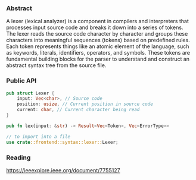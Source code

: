 ### Abstract 

A lexer (lexical analyzer) is a component in compilers and interpreters that processes input source code and breaks it down into a series of tokens. The lexer reads the source code character by character and groups these characters into meaningful sequences (tokens) based on predefined rules. Each token represents things like an atomic element of the language, such as keywords, literals, identifiers, operators, and symbols. These tokens are fundamental building blocks for the parser to understand and construct an abstract syntax tree from the source file.

### Public API

```rust
pub struct Lexer {
	input: Vec<char>, // Source code
	position: usize, // Current position in source code
	current: char, // Current character being read
}

pub fn lex(input: &str) -> Result<Vec<Token>, Vec<ErrorType>>

// to import into a file
use crate::frontend::syntax::lexer::Lexer;
```

### Reading
https://ieeexplore.ieee.org/document/7755127